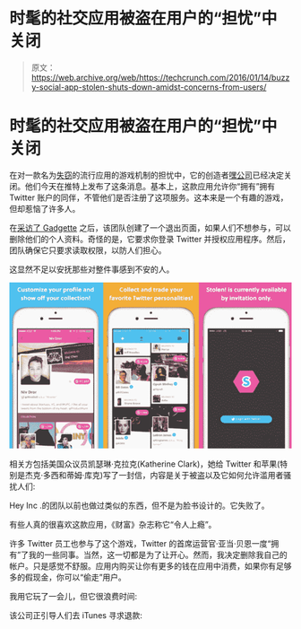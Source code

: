 # 时髦的社交应用被盗在用户的“担忧”中关闭

> 原文：<https://web.archive.org/web/https://techcrunch.com/2016/01/14/buzzy-social-app-stolen-shuts-down-amidst-concerns-from-users/>

# 时髦的社交应用被盗在用户的“担忧”中关闭

在对一款名为[失窃](https://web.archive.org/web/20230321223638/https://www.producthunt.com/tech/stolen)的流行应用的游戏机制的担忧中，它的创造者[嘿公司](https://web.archive.org/web/20230321223638/http://www.hey.co/about/)已经决定关闭。他们今天在推特上发布了这条消息。基本上，这款应用允许你“拥有”拥有 Twitter 账户的同伴，不管他们是否注册了这项服务。这本来是一个有趣的游戏，但却惹恼了许多人。

在[采访了 Gadgette](https://web.archive.org/web/20230321223638/http://www.gadgette.com/2016/01/13/stolen-app/) 之后，该团队创建了一个退出页面，如果人们不想参与，可以删除他们的个人资料。奇怪的是，它要求你登录 Twitter 并授权应用程序。然后，团队确保它只要求读取权限，以防人们担心。

这显然不足以安抚那些对整件事感到不安的人。

![Screen Shot 2016-01-14 at 3.03.07 PM](img/86686716cc2e5f9fe346f5d1308172fb.png)

相关方包括美国众议员凯瑟琳·克拉克(Katherine Clark)，她给 Twitter 和苹果(特别是杰克·多西和蒂姆·库克)写了一封信，内容是关于被盗以及它如何允许滥用者骚扰人们:

Hey Inc .的团队以前也做过类似的东西，但不是为脸书设计的。它失败了。

有些人真的很喜欢这款应用，《财富》杂志称它“令人上瘾”。

许多 Twitter 员工也参与了这个游戏，Twitter 的首席运营官·亚当·贝恩一度“拥有”了我的一些同事。当然，这一切都是为了让开心。然而，我决定删除我自己的帐户。只是感觉不舒服。应用内购买让你有更多的钱在应用中消费，如果你有足够多的假现金，你可以“偷走”用户。

我用它玩了一会儿，但它很浪费时间:

该公司正引导人们去 iTunes 寻求退款: